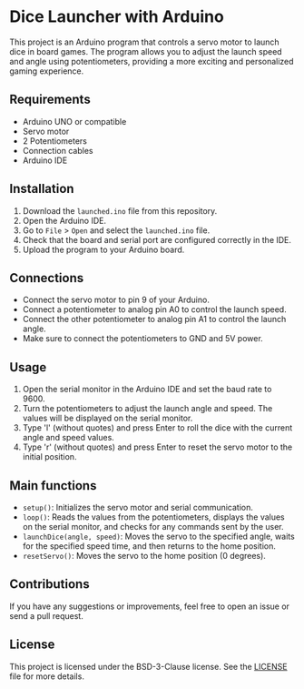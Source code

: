 # Dice Launcher with Arduino

This project is an Arduino program that controls a servo motor to launch dice in board games. The program allows you to adjust the launch speed and angle using potentiometers, providing a more exciting and personalized gaming experience.

## Requirements

- Arduino UNO or compatible
- Servo motor
- 2 Potentiometers
- Connection cables
- Arduino IDE

## Installation

1. Download the `launched.ino` file from this repository.
2. Open the Arduino IDE.
3. Go to `File` > `Open` and select the `launched.ino` file.
4. Check that the board and serial port are configured correctly in the IDE.
5. Upload the program to your Arduino board.

## Connections

- Connect the servo motor to pin 9 of your Arduino.
- Connect a potentiometer to analog pin A0 to control the launch speed.
- Connect the other potentiometer to analog pin A1 to control the launch angle.
- Make sure to connect the potentiometers to GND and 5V power.

## Usage

1. Open the serial monitor in the Arduino IDE and set the baud rate to 9600.
2. Turn the potentiometers to adjust the launch angle and speed. The values ​​will be displayed on the serial monitor.
3. Type 'l' (without quotes) and press Enter to roll the dice with the current angle and speed values.
4. Type 'r' (without quotes) and press Enter to reset the servo motor to the initial position.

## Main functions

- `setup()`: Initializes the servo motor and serial communication.
- `loop()`: Reads the values ​​from the potentiometers, displays the values ​​on the serial monitor, and checks for any commands sent by the user.
- `launchDice(angle, speed)`: Moves the servo to the specified angle, waits for the specified speed time, and then returns to the home position.
- `resetServo()`: Moves the servo to the home position (0 degrees).

## Contributions

If you have any suggestions or improvements, feel free to open an issue or send a pull request.

## License

This project is licensed under the BSD-3-Clause license. See the [LICENSE](LICENSE) file for more details.
